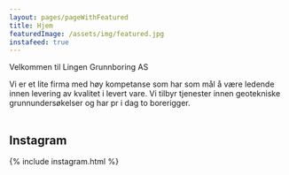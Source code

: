 ```yaml
---
layout: pages/pageWithFeatured
title: Hjem
featuredImage: /assets/img/featured.jpg
instafeed: true
---
```


Velkommen til Lingen Grunnboring AS

Vi er et lite firma med høy kompetanse som har som mål å være ledende innen levering av kvalitet i levert vare.
Vi tilbyr tjenester innen geotekniske grunnundersøkelser og har pr i dag to borerigger.
<br><br>
## Instagram

{% include instagram.html %}
